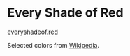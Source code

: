 # Every Shade of Red

[everyshadeof.red](everyshadeof.red)

Selected colors from [Wikipedia](https://en.wikipedia.org/wiki/Shades_of_red).
